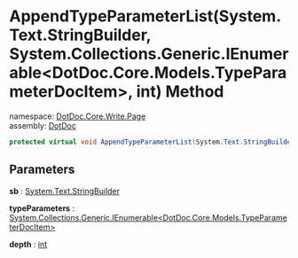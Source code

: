﻿# AppendTypeParameterList\(System\.Text\.StringBuilder, System\.Collections\.Generic\.IEnumerable\<DotDoc\.Core\.Models\.TypeParameterDocItem\>, int\) Method

namespace: [DotDoc\.Core\.Write\.Page](../../DotDoc.Core.Write.Page.md)<br />
assembly: [DotDoc](../../../DotDoc.md)



```csharp
protected virtual void AppendTypeParameterList(System.Text.StringBuilder sb ,System.Collections.Generic.IEnumerable<DotDoc.Core.Models.TypeParameterDocItem> typeParameters ,int depth = 2);
```

## Parameters

__sb__ : [System\.Text\.StringBuilder](https://docs.microsoft.com/dotnet/api/System.Text.StringBuilder)



__typeParameters__ : [System\.Collections\.Generic\.IEnumerable\<DotDoc\.Core\.Models\.TypeParameterDocItem\>](https://docs.microsoft.com/dotnet/api/System.Collections.Generic.IEnumerable-1)



__depth__ : [int](https://docs.microsoft.com/dotnet/api/System.Int32)



